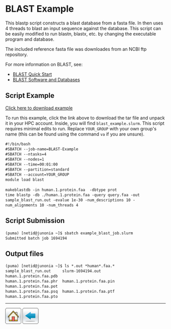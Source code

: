 # BLAST Example

This blastp script constructs a blast database from a fasta file. In then uses 4 threads to blast an input sequence against the database. This script can be easily modified to run blastn, blastx, etc. by changing the executable program and database.

The included reference fasta file was downloades from an NCBI ftp repository.

For more information on BLAST, see:
* [BLAST Quick Start](https://www.ncbi.nlm.nih.gov/books/NBK279680/)
* [BLAST Software and Databases](https://blast.ncbi.nlm.nih.gov/Blast.cgi?PAGE_TYPE=BlastDocs&DOC_TYPE=Download)

## Script Example
[Click here to download example](BLAST_EXAMPLE.tar.gz)

To run this example, click the link above to download the tar file and unpack it in your HPC account. Inside, you will find ```blast_example.slurm```. This script requires minimal edits to run. Replace ```YOUR_GROUP``` with your own group's name (this can be found using the command ```va``` if you are unsure).
```
#!/bin/bash
#SBATCH --job-name=BLAST-Example
#SBATCH --ntasks=4
#SBATCH --nodes=1             
#SBATCH --time=00:01:00   
#SBATCH --partition=standard
#SBATCH --account=YOUR_GROUP
module load blast

makeblastdb -in human.1.protein.faa  -dbtype prot
time blastp -db ./human.1.protein.faa -query query.faa -out sample_blast_run.out -evalue 1e-30 -num_descriptions 10 -num_alignments 10 -num_threads 4
```

## Script Submission
```
(puma) [netid@junonia ~]$ sbatch example_blast_job.slurm
Submitted batch job 1694194
```

## Output files
```
(puma) [netid@junonia ~]$ ls *.out *human*.faa.*
sample_blast_run.out     slurm-1694194.out        human.1.protein.faa.pdb
human.1.protein.faa.phr  human.1.protein.faa.pin  human.1.protein.faa.pot
human.1.protein.faa.psq  human.1.protein.faa.ptf  human.1.protein.faa.pto
```

*****
[![](/Images/home.png)](https://ua-researchcomputing-hpc.github.io/) 
[![](/Images/back.png)](../)
